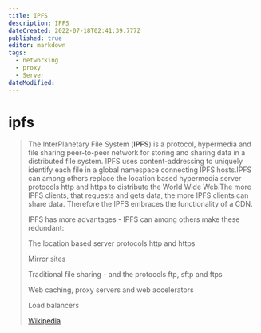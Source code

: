 ```yaml
---
title: IPFS
description: IPFS
dateCreated: 2022-07-18T02:41:39.777Z
published: true
editor: markdown
tags:
  - networking
  - proxy
  - Server
dateModified: 
---
```

# ipfs

> The InterPlanetary File System (**IPFS**) is a protocol, hypermedia and file sharing peer-to-peer network for storing and sharing data in a distributed file system. IPFS uses content-addressing to uniquely identify each file in a global namespace connecting IPFS hosts.IPFS can among others replace the location based hypermedia server protocols http and https to distribute the World Wide Web.The more IPFS clients, that requests and gets data, the more IPFS clients can share data. Therefore the IPFS embraces the functionality of a CDN.
>
> IPFS has more advantages - IPFS can among others make these redundant:
>
> 
>
> The location based server protocols http and https
>
> Mirror sites
>
> Traditional file sharing - and the protocols ftp, sftp and ftps
>
> Web caching, proxy servers and web accelerators
>
> Load balancers
>
> [Wikipedia](https://en.wikipedia.org/wiki/InterPlanetary%20File%20System)